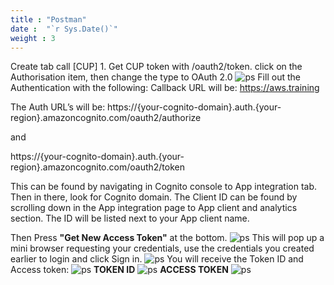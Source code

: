 ```yaml
---
title : "Postman"
date :  "`r Sys.Date()`" 
weight : 3
---
```

Create tab call [CUP] 1. Get CUP token with /oauth2/token. click on the Authorisation item, then change the type to OAuth 2.0
![ps](/FCJ2024/Cognito/postmantoken1x.jpg)
Fill out the Authentication with the following:
Callback URL will be: https://aws.training 

The Auth URL’s will be: https://{your-cognito-domain}.auth.{your-region}.amazoncognito.com/oauth2/authorize 

and 

https://{your-cognito-domain}.auth.{your-region}.amazoncognito.com/oauth2/token 

This can be found by navigating in Cognito console to App integration tab. Then in there, look for Cognito domain. The Client ID can be found by scrolling down in the App integration page to App client and analytics section. The ID will be listed next to your App client name.

Then Press **"Get New Access Token"** at the bottom.
![ps](/FCJ2024/Cognito/postmantoken1.jpg)
This will pop up a mini browser requesting your credentials, use the credentials you created earlier to login and click Sign in.
![ps](/FCJ2024/Cognito/postman3.jpg)
You will receive the Token ID and Access token:
![ps](/FCJ2024/Cognito/postmantoken.jpg)
**TOKEN ID**
![ps](/FCJ2024/Cognito/postmantokenid.jpg)
**ACCESS TOKEN**
![ps](/FCJ2024/Cognito/accesstoken.jpg)